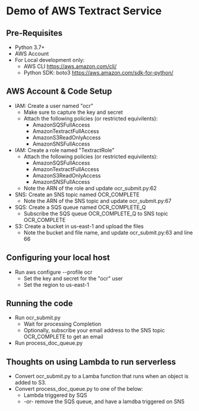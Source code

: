 # Demo of AWS Textract Service

## Pre-Requisites
* Python 3.7+
* AWS Account
* For Local development only:
  * AWS CLI https://aws.amazon.com/cli/
  * Python SDK: boto3  https://aws.amazon.com/sdk-for-python/

## AWS Account & Code Setup
* IAM: Create a user named "ocr"
  * Make sure to capture the key and secret
  * Attach the following policies (or restricted equivilents):
    * AmazonSQSFullAccess
    * AmazonTextractFullAccess
    * AmazonS3ReadOnlyAccess
    * AmazonSNSFullAccess  
* IAM: Create a role named "TextractRole"
  * Attach the following policies (or restricted equivilents):
    * AmazonSQSFullAccess
    * AmazonTextractFullAccess
    * AmazonS3ReadOnlyAccess
    * AmazonSNSFullAccess 
  * Note the ARN of the role and update ocr_submit.py:62
* SNS: Create an SNS topic named OCR_COMPLETE
  * Note the ARN of the SNS topic and update ocr_submit.py:67
* SQS: Create a SQS queue named OCR_COMPLETE_Q
    * Subscribe the SQS queue OCR_COMPLETE_Q to SNS topic OCR_COMPLETE
* S3: Create a bucket in us-east-1 and upload the files
  * Note the bucket and file name, and update ocr_submit.py:63 and line 66

## Configuring your local host
* Run aws configure --profile ocr
  * Set the key and secret for the "ocr" user
  * Set the region to us-east-1

## Running the code
* Run ocr_submit.py
  * Wait for processing Completion
  * Optionally, subscribe your email address to the SNS topic OCR_COMPLETE to get an email
* Run process_doc_queue.py

## Thoughts on using Lambda to run serverless
* Convert ocr_submit.py to a Lamba function that runs when an object is added to S3.
* Convert process_doc_queue.py to one of the below:
  * Lambda triggered by SQS
  * -or- remove the SQS queue, and have a lamdba triggered on SNS

